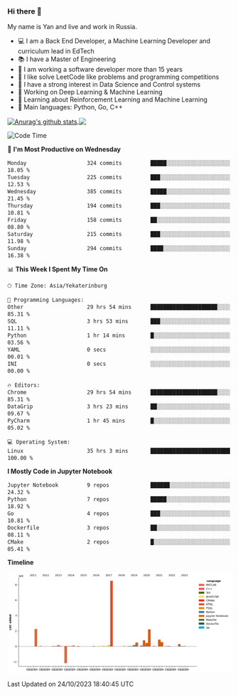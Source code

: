 ### Hi there 👋

My name is Yan and live and work in Russia.

- 💻 I am a Back End Developer, a Machine Learning Developer and curriculum lead in EdTech
- 📚 I have a Master of Engineering
- 🤔 I am working a software developer more than 15 years
- 🌱 I like solve LeetCode like problems and programming competitions
- 📝 I have a strong interest in Data Science and Control systems
- 🔭 Working on Deep Learning & Machine Learning
- 🌱 Learning about Reinforcement Learning and Machine Learning
- 🌟 Main languages: Python, Go, C++

<!--


**yanchick/yanchick** is a ✨ _special_ ✨ repository because its `README.md` (this file) appears on your GitHub profile.

Here are some ideas to get you started:

- I am a self taught Full Stack Developer and a Machine Learning Developer
- 🌱 I’m currently learning ...
- 👯 I’m looking to collaborate on ...
- 🤔 I’m looking for help with ...
- 💬 Ask me about ...
- 📫 How to reach me: ...
- 😄 Pronouns: ...
- ⚡ Fun fact: ...

-->


<a href="https://github.com/anuraghazra/github-readme-stats">
    <img align="center" src="https://github-readme-stats.vercel.app/api?username=yanchick&count_private=true" alt="Anurag's github stats" />
</a>
<a href="https://github.com/anuraghazra/github-readme-stats">
    <img align="center" src="https://github-readme-stats.vercel.app/api/top-langs/?username=yanchick&hide=javascript,html,CSS" />
</a>

<!--START_SECTION:waka-->
![Code Time](http://img.shields.io/badge/Code%20Time-937%20hrs%2056%20mins-blue)

📅 **I'm Most Productive on Wednesday** 

```text
Monday                   324 commits         █████░░░░░░░░░░░░░░░░░░░░   18.05 % 
Tuesday                  225 commits         ███░░░░░░░░░░░░░░░░░░░░░░   12.53 % 
Wednesday                385 commits         █████░░░░░░░░░░░░░░░░░░░░   21.45 % 
Thursday                 194 commits         ███░░░░░░░░░░░░░░░░░░░░░░   10.81 % 
Friday                   158 commits         ██░░░░░░░░░░░░░░░░░░░░░░░   08.80 % 
Saturday                 215 commits         ███░░░░░░░░░░░░░░░░░░░░░░   11.98 % 
Sunday                   294 commits         ████░░░░░░░░░░░░░░░░░░░░░   16.38 % 
```


📊 **This Week I Spent My Time On** 

```text
🕑︎ Time Zone: Asia/Yekaterinburg

💬 Programming Languages: 
Other                    29 hrs 54 mins      █████████████████████░░░░   85.31 % 
SQL                      3 hrs 53 mins       ███░░░░░░░░░░░░░░░░░░░░░░   11.11 % 
Python                   1 hr 14 mins        █░░░░░░░░░░░░░░░░░░░░░░░░   03.56 % 
YAML                     0 secs              ░░░░░░░░░░░░░░░░░░░░░░░░░   00.01 % 
INI                      0 secs              ░░░░░░░░░░░░░░░░░░░░░░░░░   00.00 % 

🔥 Editors: 
Chrome                   29 hrs 54 mins      █████████████████████░░░░   85.31 % 
DataGrip                 3 hrs 23 mins       ██░░░░░░░░░░░░░░░░░░░░░░░   09.67 % 
PyCharm                  1 hr 45 mins        █░░░░░░░░░░░░░░░░░░░░░░░░   05.02 % 

💻 Operating System: 
Linux                    35 hrs 3 mins       █████████████████████████   100.00 % 
```

**I Mostly Code in Jupyter Notebook** 

```text
Jupyter Notebook         9 repos             ██████░░░░░░░░░░░░░░░░░░░   24.32 % 
Python                   7 repos             █████░░░░░░░░░░░░░░░░░░░░   18.92 % 
Go                       4 repos             ███░░░░░░░░░░░░░░░░░░░░░░   10.81 % 
Dockerfile               3 repos             ██░░░░░░░░░░░░░░░░░░░░░░░   08.11 % 
CMake                    2 repos             █░░░░░░░░░░░░░░░░░░░░░░░░   05.41 % 
```



**Timeline**

![Lines of Code chart](https://raw.githubusercontent.com/yanchick/yanchick/main/assets/bar_graph.png)


 Last Updated on 24/10/2023 18:40:45 UTC
<!--END_SECTION:waka-->

